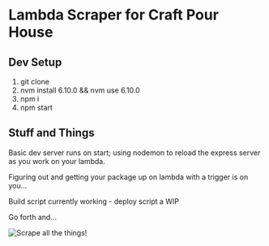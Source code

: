 # Lambda Scraper for Craft Pour House

## Dev Setup

1. git clone
2. nvm install 6.10.0 && nvm use 6.10.0
3. npm i
4. npm start

## Stuff and Things

Basic dev server runs on start; using nodemon to reload the express server as you work on your lambda.

Figuring out and getting your package up on lambda with a trigger is on you...

Build script currently working - deploy script a WIP

Go forth and...

![Scrape all the things!](https://cdn.meme.am/instances/500x/76591925/x-all-the-things-scrape-all-the-things.jpg)
